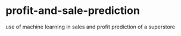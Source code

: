 # profit-and-sale-prediction
use of machine learning in sales and profit prediction of a superstore
